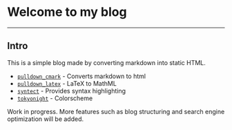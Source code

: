 # Welcome to my blog

---

## Intro

This is a simple blog made by converting markdown into static HTML.<br/>

- [`pulldown_cmark`](https://crates.io/crates/pulldown-cmark) - Converts markdown to html
- [`pulldown_latex`](https://crates.io/crates/pulldown-latex) - LaTeX to MathML
- [`syntect`](https://crates.io/crates/syntect) - Provides syntax highlighting
- [`tokyonight`](https://github.com/folke/tokyonight.nvim) - Colorscheme

Work in progress.
More features such as blog structuring and search engine optimization will be added.
